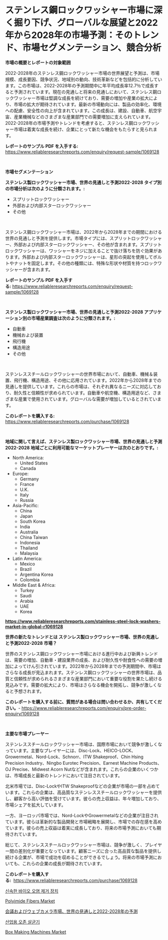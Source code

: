 <p><h1>ステンレス鋼ロックワッシャー市場に深く掘り下げ、グローバルな展望と2022年から2028年の市場予測：そのトレンド、市場セグメンテーション、競合分析</h1></p><p><strong>市場の概要とレポートの対象範囲</strong></p>
<p><p>2022-2028年のステンレス鋼ロックワッシャー市場の世界展望と予測は、市場規模、成長要因、競争状況、地域別の動向、技術革新などを包括的に分析しています。この市場は、2022-2028年の予測期間中に年平均成長率12.7％で成長すると予測されています。現在の見通しと将来の見通しにおいて、ステンレス鋼ロックワッシャー市場は堅調な成長を続けており、需要の増加や産業の拡大により、市場の拡大が期待されています。最新の市場動向には、製品の効率化、環境への配慮、安全性の向上が含まれています。この成長は、建設、自動車、航空宇宙、産業機械などのさまざまな産業部門での需要増加に支えられています。2022-2028年の市場予測やトレンドを考慮すると、ステンレス鋼ロックワッシャー市場は着実な成長を続け、企業にとって新たな機会をもたらすと見られます。</p></p>
<p><strong>レポートのサンプル PDF を入手する:</strong> <a href="https://www.reliableresearchreports.com/enquiry/request-sample/1069128">https://www.reliableresearchreports.com/enquiry/request-sample/1069128</a></p>
<p>&nbsp;</p>
<p><strong>市場セグメンテーション</strong></p>
<p><strong>ステンレス製ロックワッシャー市場、世界の見通しと予測2022-2028 タイプ別の市場分析は次のように分類されます。:</strong></p>
<p><ul><li>スプリットロックワッシャー</li><li>外部および内部スターロックワッシャー</li><li>その他</li></ul></p>
<p>&nbsp;</p>
<p><p>ステンレス鋼ロックワッシャー市場は、2022年から2028年までの期間における世界の見通しと予測を提供します。市場タイプには、スプリットロックワッシャー、外部および内部スターロックワッシャー、その他が含まれます。スプリットロックワッシャーは、ワッシャーをネジに加えることで抜け落ちを防ぐ効果があります。外部および内部スターロックワッシャーは、星形の突起を使用してボルトやナットを固定します。その他の種類には、特殊な形状や材質を持つロックワッシャーが含まれます。</p></p>
<p><strong>レポートのサンプル PDF を入手する:</strong>&nbsp;<a href="https://www.reliableresearchreports.com/enquiry/request-sample/1069128">https://www.reliableresearchreports.com/enquiry/request-sample/1069128</a></p>
<p>&nbsp;</p>
<p><strong> ステンレス製ロックワッシャー市場、世界の見通しと予測2022-2028 アプリケーション別の市場産業調査は次のように分類されます。:</strong></p>
<p><ul><li>自動車</li><li>機械および装置</li><li>飛行機</li><li>構造用途</li><li>その他</li></ul></p>
<p>&nbsp;</p>
<p><p>ステンレススチールロックワッシャーの世界市場において、自動車、機械＆装置、飛行機、構造用途、その他に応用されています。2022年から2028年までの見通しを提供しています。これらの市場は、それぞれ異なるニーズに対応しており、耐久性と信頼性が求められています。自動車や航空機、構造用途など、さまざまな産業で使用されています。グローバルな需要が増加しているとされています。</p></p>
<p><strong>このレポートを購入する:</strong>&nbsp; <a href="https://www.reliableresearchreports.com/purchase/1069128">https://www.reliableresearchreports.com/purchase/1069128</a></p>
<p>&nbsp;</p>
<p><strong>地域に関して言えば、ステンレス製ロックワッシャー市場、世界の見通しと予測2022-2028 地域ごとに利用可能なマーケットプレーヤーは次のとおりです。:</strong></p>
<p><ul>
    <li>
        North America:
        <ul>
            <li>United States</li>
            <li>Canada</li>
        </ul>
    </li>
    <li>
        Europe:
        <ul>
            <li>Germany</li>
            <li>France</li>
            <li>U.K.</li>
            <li>Italy</li>
            <li>Russia</li>
        </ul>
    </li>
    <li>
        Asia-Pacific:
        <ul>
            <li>China</li>
            <li>Japan</li>
            <li>South Korea</li>
            <li>India</li>
            <li>Australia</li>
            <li>China Taiwan</li>
            <li>Indonesia</li>
            <li>Thailand</li>
            <li>Malaysia</li>
        </ul>
    </li>
    <li>
        Latin America:
        <ul>
            <li>Mexico</li>
            <li>Brazil</li>
            <li>Argentina Korea</li>
            <li>Colombia</li>
        </ul>
    </li>
    <li>
        Middle East & Africa:
        <ul>
            <li>Turkey</li>
            <li>Saudi</li>
            <li>Arabia</li>
            <li>UAE</li>
            <li>Korea</li>
        </ul>
    </li>
    </ul></p>
<p><strong><a href="https://www.reliableresearchreports.com/stainless-steel-lock-washers-market-in-global-r1069128">https://www.reliableresearchreports.com/stainless-steel-lock-washers-market-in-global-r1069128</a></strong>&nbsp;</p>
<p><strong>世界の新たなトレンドとは ステンレス製ロックワッシャー市場、世界の見通しと予測2022-2028 市場？</strong></p>
<p><p>世界のステンレス鋼ロックワッシャー市場における進行中および新興トレンドは、需要の増加、自動車・建設業界の成長、および耐久性や耐食性への需要の増加によってけん引されています。2022年から2028年までの予測期間中、市場はさらなる成長が見込まれます。ステンレス鋼ロックワッシャーの世界市場は、品質と信頼性が求められるさまざまな産業部門において重要な役割を果たし続ける見込みです。需要の拡大により、市場はさらなる機会を開拓し、競争が激しくなると予想されます。</p></p>
<p><strong>このレポートを購入する前に、質問がある場合は問い合わせるか、共有してください。</strong>- <a href="https://www.reliableresearchreports.com/enquiry/pre-order-enquiry/1069128">https://www.reliableresearchreports.com/enquiry/pre-order-enquiry/1069128</a></p>
<p>&nbsp;</p>
<p><strong>主要な市場プレーヤー</strong></p>
<p><p>ステンレススチールロックワッシャー市場は、国際市場において競争が激しくなっています。主要なプレイヤーには、Disc-Lock、HEICO-LOCK、Growermetal、Nord-Lock、Schnorr、ITW Shakeproof、Chin Hsing Precision Industry、Ningbo Eurotec Precision、Earnest Machine Products、OJ Precise、Midwest Acorn Nutなどが含まれます。これらの企業のいくつかは、市場成長と最新のトレンドにおいて注目されています。</p><p>北米市場では、Disc-LockやITW Shakeproofなどの企業が市場の一部を占めています。これらの企業は、高品質なステンレススチールロックワッシャーを提供し、顧客から高い評価を受けています。彼らの売上収益は、年々増加しており、市場シェアを拡大しています。</p><p>一方、ヨーロッパ市場では、Nord-LockやGrowermetalなどの企業が注目されています。彼らは革新的な製品開発と市場戦略を展開し、市場での存在感を高めています。彼らの売上収益は着実に成長しており、将来の市場予測においても期待されています。</p><p>総じて、ステンレススチールロックワッシャー市場は、競争が激しく、プレイヤー間の差別化が重要となっています。顧客ニーズに合った高品質な製品を提供し続ける企業が、市場で成功を収めることができるでしょう。将来の市場予測においても、これらの企業の成長が期待されています。</p></p>
<p><strong>このレポートを購入する:</strong>&nbsp;&nbsp;<a href="https://www.reliableresearchreports.com/purchase/1069128">https://www.reliableresearchreports.com/purchase/1069128</a></p>
<p><p><a href="https://github.com/dollarearner151/Market-Research-Report-List-1/blob/main/9622503118969.md">신속한 바이오 오염 제거 장치</a></p><p><a href="https://github.com/brentleyjimmiealvaradoz4l1rea/Market-Research-Report-List-3/blob/main/polyimide-fibers-market.md">Polyimide Fibers Market</a></p><p><a href="https://github.com/DanykaKilback/Market-Research-Report-List-1/blob/main/2244958130622.md">会議およびウェブカメラ市場、世界の見通しと2022-2028年の予測</a></p><p><a href="https://github.com/Gregost89076vddcv/Market-Research-Report-List-1/blob/main/1867954118968.md">산업용 오존 살균기</a></p><p><a href="https://issuu.com/reportprime-2/docs/box-making-machines-market-size-2030.pptx">Box Making Machines Market</a></p></p>
